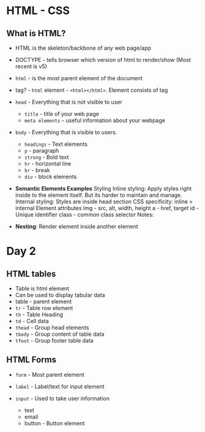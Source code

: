 # HTML - CSS

## What is HTML?
- HTML is the skeleton/backbone of any web page/app

- DOCTYPE - tells browser which version of html to render/show (Most recent is v5)

- `html` - is the most parent element of the document

- tag? - `html` element - `<html></html>`. Element consists of tag

- `head` - Everything that is not visible to user
    - `title` - title of your web page
    - `meta elements` - useful information about your webpage
- `body` - Everything that is visible to users.
    - `headings` - Text elements
    - `p` - paragraph
    - `strong` - Bold text
    - `hr` - horizontal line
    - `br` - break
    - `div` - block elements
- **Semantic Elements Examples**
Styling
Inline styling: Apply styles right inside to the element itself. But its harder to maintain and manage.
Internal styling: Styles are inside head section
CSS specificity: inline > internal
Element attributes
img - src, alt, width, height
a - href, target
id - Unique identifier
class - common class selector
Notes:

- **Nesting**: Render element inside another element

# Day 2
## HTML tables
- Table is html element
- Can be used to display tabular data
- table - parent element
- `tr` - Table row element
- `th` - Table Heading
- `td` - Cell data
- `thead` - Group head elements
- `tbody` - Group content of table data
- `tfoot` - Group footer table data
## HTML Forms
- `form` - Most parent element

- `label` - Label/text for input element

- `input` - Used to take user information

    - text
    - email
    - button - Button element